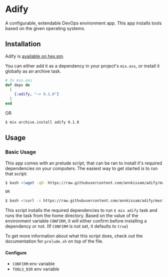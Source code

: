 # Adify

A configurable, extendable DevOps environment app. This app installs tools
based on the given operating systems.

## Installation

Adify is [available on hex.pm](https://hex.pm/packages/adify).

You can either add it as a dependency in your project's `mix.exs`, or install it
globally as an archive task.

```elixir
# In mix.exs
def deps do
  [
    {:adify, "~> 0.1.0"}
  ]
end
```

OR

```sh
$ mix archive.install adify 0.1.0
```

## Usage

### Basic Usage

This app comes with an prelude script, that can be ran to install it's required
dependencies on your computers. The easiest way to get started is to run that
script:

```sh
$ bash <(wget -qO- https://raw.githubusercontent.com/annkissam/adify/master/prelude.sh)

OR

$ bash <(curl -s https://raw.githubusercontent.com/annkissam/adify/master/prelude.sh)
```

This script installs the required dependencies to run `$ mix adify` task and
runs the task from the home directory. Based on the value of the environment
variable `CONFIRM`, it will either confirm before installing a dependency or
not. (If `CONFIRM` is not set, it defaults to `true`)

To get more information about what this script does, check out the documentation
for `prelude.sh` on top of the file.

#### Configure

- `CONFIRM` env variable
- `TOOLS_DIR` env variable
